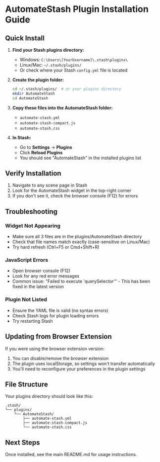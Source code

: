 # AutomateStash Plugin Installation Guide

## Quick Install

1. **Find your Stash plugins directory:**
   - Windows: `C:\Users\[YourUsername]\.stash\plugins\`
   - Linux/Mac: `~/.stash/plugins/`
   - Or check where your Stash `config.yml` file is located

2. **Create the plugin folder:**
   ```bash
   cd ~/.stash/plugins/  # or your plugins directory
   mkdir AutomateStash
   cd AutomateStash
   ```

3. **Copy these files into the AutomateStash folder:**
   - `automate-stash.yml`
   - `automate-stash-compact.js`
   - `automate-stash.css`

4. **In Stash:**
   - Go to **Settings** → **Plugins**
   - Click **Reload Plugins**
   - You should see "AutomateStash" in the installed plugins list

## Verify Installation

1. Navigate to any scene page in Stash
2. Look for the AutomateStash widget in the top-right corner
3. If you don't see it, check the browser console (F12) for errors

## Troubleshooting

### Widget Not Appearing
- Make sure all 3 files are in the plugins/AutomateStash directory
- Check that file names match exactly (case-sensitive on Linux/Mac)
- Try hard refresh (Ctrl+F5 or Cmd+Shift+R)

### JavaScript Errors
- Open browser console (F12)
- Look for any red error messages
- Common issue: "Failed to execute 'querySelector'" - This has been fixed in the latest version

### Plugin Not Listed
- Ensure the YAML file is valid (no syntax errors)
- Check Stash logs for plugin loading errors
- Try restarting Stash

## Updating from Browser Extension

If you were using the browser extension version:

1. You can disable/remove the browser extension
2. The plugin uses localStorage, so settings won't transfer automatically
3. You'll need to reconfigure your preferences in the plugin settings

## File Structure

Your plugins directory should look like this:
```
.stash/
└── plugins/
    └── AutomateStash/
        ├── automate-stash.yml
        ├── automate-stash-compact.js
        └── automate-stash.css
```

## Next Steps

Once installed, see the main README.md for usage instructions.